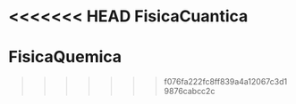 <<<<<<< HEAD
FisicaCuantica
=======
# FisicaQuemica
>>>>>>> f076fa222fc8ff839a4a12067c3d19876cabcc2c
